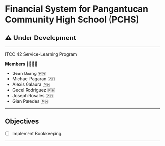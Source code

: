 # Financial System for Pangantucan Community High School (PCHS)

## :warning: Under Development

---

ITCC 42 Service-Learning Program

**Members** :family_man_man_boy_boy:

- Sean Baang :philippines:
- Michael Pagaran :philippines:
- Alexis Galaura :philippines:
- Gecel Rodriguez :philippines:
- Joseph Rosales :philippines:
- Gian Paredes :philippines:

---

## Objectives

- [ ] Implement Bookkeeping.

---
